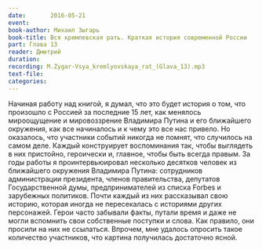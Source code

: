 ```yaml
---
date:		2016-05-21
event:
book-author: Михаил Зыгарь
book-title: Вся кремлевская рать. Краткая история современной России
part: Глава 13
reader: Дмитрий
duration:
recording: M.Zygar-Vsya_kremlyovskaya_rat_(Glava_13).mp3
text-file:
categories:
---
```

Начиная работу над книгой, я думал, что это будет история о том, что произошло с Россией за последние 15 лет, как менялось мироощущение и мировоззрение Владимира Путина и его ближайшего окружения, как все начиналось и к чему это все нас привело. Но оказалось, что участники событий никогда не помнят, что случилось на самом деле. Каждый конструирует воспоминания так, чтобы выглядеть в них пристойно, героически и, главное, чтобы быть всегда правым. За годы работы я проинтервьюировал несколько десятков человек из ближайшего окружения Владимира Путина: сотрудников администрации президента, членов правительства, депутатов Государственной думы, предпринимателей из списка Forbes и зарубежных политиков. Почти каждый из них рассказывал свою историю, которая иногда не пересекалась с историями других персонажей. Герои часто забывали факты, путали время и даже не могли вспомнить свои собственные поступки и слова. Как правило, они просили на них не ссылаться. Впрочем, мне удалось опросить такое количество участников, что картина получилась достаточно ясной.
